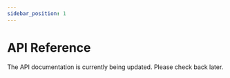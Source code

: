 ```yaml
---
sidebar_position: 1
---
```


# API Reference

The API documentation is currently being updated. Please check back later.


